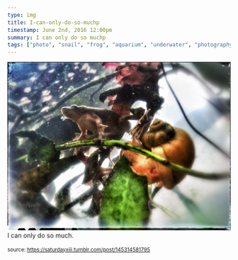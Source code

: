 ```yaml
---
type: img
title: I-can-only-do-so-muchp
timestamp: June 2nd, 2016 12:00pm
summary: I can only do so muchp 
tags: ["photo", "snail", "frog", "aquarium", "underwater", "photography"]
---
```

<img src="../media/145314581795.jpg"/>
                                                                                          <div class="caption">
I can only do so much.
 
                                    
                
                
                
                
                                
<small>source: https://saturdayxiii.tumblr.com/post/145314581795</small>